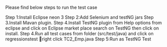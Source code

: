 
Please find below steps to run the test case

Step 1:Install Eclipse neon 3
Step 2:Add Selenium and testNG jars
Step 3.Install Mavan plugin.
Step 4.Install TestNG plugin from Help options from eclipse and click on Eclipse market place search on TestNG then click on install.
Step 4.Run all test cases from folder (src/test/java) and click on regressionstest right click TC2_Emp.java 
Step 5:Run as TestNG Test
